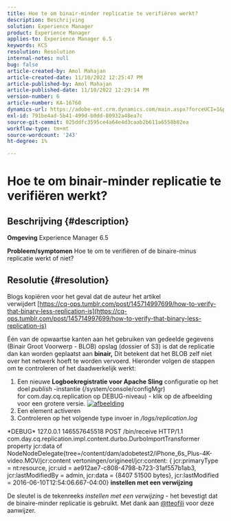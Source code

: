 ```yaml
---
title: Hoe te om binair-minder replicatie te verifiëren werkt?
description: Beschrijving
solution: Experience Manager
product: Experience Manager
applies-to: Experience Manager 6.5
keywords: KCS
resolution: Resolution
internal-notes: null
bug: false
article-created-by: Amol Mahajan
article-created-date: 11/10/2022 12:25:47 PM
article-published-by: Amol Mahajan
article-published-date: 11/10/2022 12:29:14 PM
version-number: 6
article-number: KA-16760
dynamics-url: https://adobe-ent.crm.dynamics.com/main.aspx?forceUCI=1&pagetype=entityrecord&etn=knowledgearticle&id=2ab840c8-f260-ed11-9561-6045bd006268
exl-id: 791be4ad-5b41-499d-b0dd-80932a48ea7c
source-git-commit: 025ddfc3595ce4a64e4d3caab2b611a6558b82ea
workflow-type: tm+mt
source-wordcount: '243'
ht-degree: 1%

---
```


# Hoe te om binair-minder replicatie te verifiëren werkt?

## Beschrijving {#description}

<b>Omgeving</b>
Experience Manager 6.5


<b>Probleem/symptomen</b>
Hoe te om te verifiëren of de binaire-minus replicatie werkt of niet?


## Resolutie {#resolution}


Blogs kopiëren voor het geval dat de auteur het artikel verwijdert [https://cq-ops.tumblr.com/post/145714997699/how-to-verify-that-binary-less-replication-is](https://cq-ops.tumblr.com/post/145714997699/how-to-verify-that-binary-less-replication-is)

Één van de opwaartse kanten aan het gebruiken van gedeelde gegevens (Binair Groot Voorwerp - BLOB) opslag (dossier of S3) is dat de replicatie dan kan worden geplaatst aan <b>binair,</b> Dit betekent dat het BLOB zelf niet over het netwerk hoeft te worden vervoerd. Hieronder volgen de stappen om te controleren of het daadwerkelijk werkt:



1. Een nieuwe <b>Logboekregistratie voor Apache Sling</b> configuratie op het doel *publish* -instantie (/system/console/configMgr) for com.day.cq.replication op DEBUG-niveau) - klik op de afbeelding voor een grotere versie. [![afbeelding](https://64.media.tumblr.com/7399cc8fc96a1bb17456e9aff2af2999/tumblr_inline_p9j3kgHl8K1r414c2_500.png)](https://href.li/?http://jayan.kandathil.ca/CQ-OPS/aem62/LoggingLogger-Replication.png)
2. Een element activeren
3. Controleren op het volgende type invoer in */logs/replication.log*


\*DEBUG\* 127.0.0.1 146557645518 POST /bin/receive HTTP/1.1 com.day.cq.replication.impl.content.durbo.DurboImportTransformer property jcr:data of NodeNodeDelegate{tree=/content/dam/adobetest2/iPhone_6s_Plus-4K-video.MOV/jcr:content vertoningen/origineel/jcr:content: { jcr:primaryType = nt:resource, jcr:uid = ae912ae7-c808-4798-b723-31af557b1ab3, jcr:lastModifiedBy = admin, jcr:data = {8407 51500 bytes}, jcr:lastModified = 2016-06-10T12:54:06.667-04:00} <b>instellen met een verwijzing</b>

De sleutel is de tekenreeks *instellen met een verwijzing* - het bevestigt dat de binaire-minder replicatie is gebruikt. Met dank aan [@tteofili](https://twitter.com/tteofili) voor deze aanwijzer.
